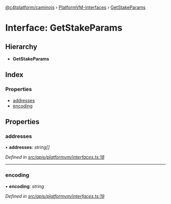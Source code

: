 [@c4tplatform/caminojs](../api.md) › [PlatformVM-Interfaces](../modules/platformvm_interfaces.md) › [GetStakeParams](platformvm_interfaces.getstakeparams.md)

# Interface: GetStakeParams

## Hierarchy

* **GetStakeParams**

## Index

### Properties

* [addresses](platformvm_interfaces.getstakeparams.md#addresses)
* [encoding](platformvm_interfaces.getstakeparams.md#encoding)

## Properties

###  addresses

• **addresses**: *string[]*

*Defined in [src/apis/platformvm/interfaces.ts:18](https://github.com/chain4travel/caminojs/blob/ac57b5af/src/apis/platformvm/interfaces.ts#L18)*

___

###  encoding

• **encoding**: *string*

*Defined in [src/apis/platformvm/interfaces.ts:19](https://github.com/chain4travel/caminojs/blob/ac57b5af/src/apis/platformvm/interfaces.ts#L19)*
